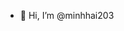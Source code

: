 - 👋 Hi, I’m @minhhai203


<!---
minhhai203/minhhai203 is a ✨ special ✨ repository because its `README.md` (this file) appears on your GitHub profile.
You can click the Preview link to take a look at your changes.
--->
